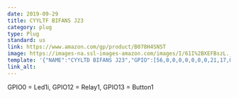 ```yaml
---
date: 2019-09-29
title: CYYLTF BIFANS J23
category: plug
type: Plug
standard: us
link: https://www.amazon.com/gp/product/B078H4SNST
image: https://images-na.ssl-images-amazon.com/images/I/61I%2BXEFBszL._AC_SL1500_.jpg
template: '{"NAME":"CYYLTD BIFANS J23","GPIO":[56,0,0,0,0,0,0,0,21,17,0,0,0],"FLAG":1,"BASE":18}'
link_alt: 
---
```


GPIO0 = Led1i, GPIO12 = Relay1, GPIO13 = Button1

